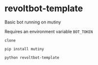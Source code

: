 # revoltbot-template
Basic bot running on mutiny

Requires an environment variable `BOT_TOKEN`

`clone`

`pip install mutiny`

`python revoltbot-template`
